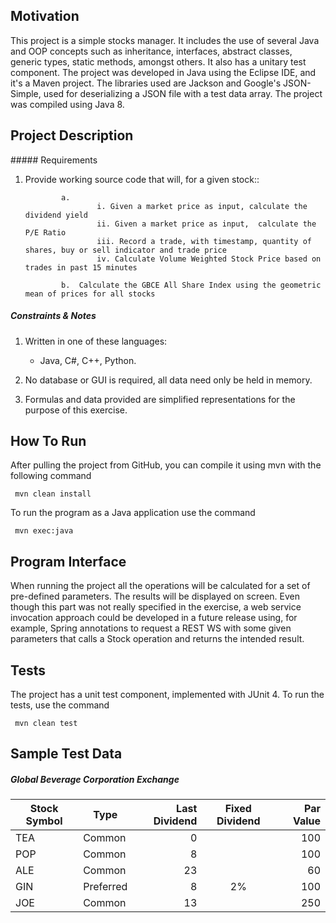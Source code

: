 ## Motivation

This project is a simple stocks manager. It includes the use of several Java and OOP concepts such as inheritance, interfaces, abstract classes, generic types, static methods, amongst others. It also has a unitary test component.
The project was developed in Java using the Eclipse IDE, and it's a Maven project. The libraries used are Jackson and Google's JSON-Simple, used for deserializing a JSON file with a test data array.
The project was compiled using Java 8.

## Project Description

##### Requirements

1.	Provide working source code that will, for a given stock::
        
                a.	
                        i. Given a market price as input, calculate the dividend yield
                        ii. Given a market price as input,  calculate the P/E Ratio
                        iii. Record a trade, with timestamp, quantity of shares, buy or sell indicator and trade price
                        iv. Calculate Volume Weighted Stock Price based on trades in past 15 minutes

                b.	Calculate the GBCE All Share Index using the geometric mean of prices for all stocks

##### Constraints & Notes

1.	Written in one of these languages:
    
    * Java, C#, C++, Python.
    
2.	No database or GUI is required, all data need only be held in memory.

3.	Formulas and data provided are simplified representations for the purpose of this exercise.

## How To Run

After pulling the project from GitHub, you can compile it using mvn with the following command

     mvn clean install

To run the program as a Java application use the command

     mvn exec:java

## Program Interface

When running the project all the operations will be calculated for a set of pre-defined parameters. The results will be displayed on screen. Even though this part was not really specified in the exercise, a web service invocation approach could be developed in a future release using, for example, Spring annotations to request a REST WS with some given parameters that calls a Stock operation and returns the intended result.


## Tests

The project has a unit test component, implemented with JUnit 4. To run the tests, use the command

     mvn clean test

## Sample Test Data

##### Global Beverage Corporation Exchange

Stock Symbol  | Type | Last Dividend | Fixed Dividend | Par Value
------------- | ---- | ------------: | :------------: | --------: 
TEA           | Common    | 0  |    | 100
POP           | Common    | 8  |    | 100
ALE           | Common    | 23 |    | 60
GIN           | Preferred | 8  | 2% | 100
JOE           | Common    | 13 |    | 250
